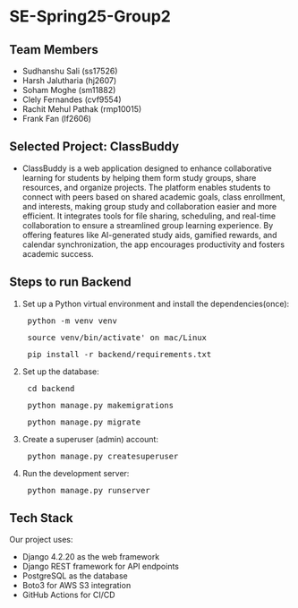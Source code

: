 # SE-Spring25-Group2

## Team Members
- Sudhanshu Sali (ss17526)
- Harsh Jalutharia (hj2607)
- Soham Moghe (sm11882)
- Clely Fernandes (cvf9554)
- Rachit Mehul Pathak (rmp10015)
- Frank Fan (lf2606)

## Selected Project: ClassBuddy

- ClassBuddy is a web application designed to enhance collaborative learning for students by helping them form study groups, share resources, and organize projects. The platform enables students to connect with peers based on shared academic goals, class enrollment, and interests, making group study and collaboration easier and more efficient. It integrates tools for file sharing, scheduling, and real-time collaboration to ensure a streamlined group learning experience. By offering features like AI-generated study aids, gamified rewards, and calendar synchronization, the app encourages productivity and fosters academic success.

## Steps to run Backend
1. Set up a Python virtual environment and install the dependencies(once):
    <pre> python -m venv venv </pre>
    <pre> source venv/bin/activate' on mac/Linux </pre>
    <pre> pip install -r backend/requirements.txt </pre>
  
2. Set up the database:
    <pre> cd backend </pre>
    <pre> python manage.py makemigrations </pre>
    <pre> python manage.py migrate </pre>
  
3. Create a superuser (admin) account:
    <pre> python manage.py createsuperuser </pre>
  
4. Run the development server:
    <pre> python manage.py runserver </pre>

## Tech Stack
Our project uses:
- Django 4.2.20 as the web framework
- Django REST framework for API endpoints
- PostgreSQL as the database
- Boto3 for AWS S3 integration
- GitHub Actions for CI/CD
  
